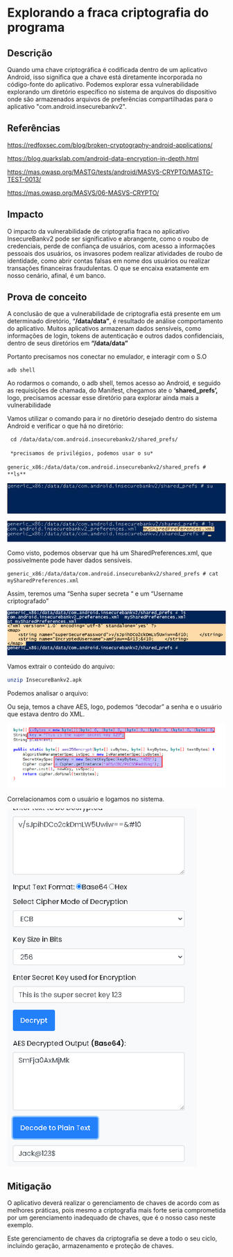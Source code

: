 # Explorando a fraca criptografia do programa

## Descrição

Quando uma chave criptográfica é codificada dentro de um aplicativo Android, isso significa que a chave está diretamente incorporada no código-fonte do aplicativo. Podemos explorar essa vulnerabilidade explorando um diretório específico no sistema de arquivos do dispositivo onde são armazenados arquivos de preferências compartilhadas para o aplicativo "com.android.insecurebankv2".

## Referências

https://redfoxsec.com/blog/broken-cryptography-android-applications/

https://blog.quarkslab.com/android-data-encryption-in-depth.html

https://mas.owasp.org/MASTG/tests/android/MASVS-CRYPTO/MASTG-TEST-0013/

https://mas.owasp.org/MASVS/06-MASVS-CRYPTO/

## Impacto

O impacto da vulnerabilidade de criptografia fraca no aplicativo InsecureBankv2 pode ser significativo e abrangente, como o roubo de credenciais, perde de confiança de usuários, com acesso a informações pessoais dos usuários, os invasores podem realizar atividades de roubo de identidade, como abrir contas falsas em nome dos usuários ou realizar transações financeiras fraudulentas. O que se encaixa exatamente em nosso cenário, afinal, é um banco.

## Prova de conceito

A conclusão de que a vulnerabilidade de criptografia está presente em um determinado diretório, “**/data/data”**, é resultado de análise comportamento do aplicativo. Muitos aplicativos armazenam dados sensíveis, como informações de login, tokens de autenticação e outros dados confidenciais, dentro de seus diretórios em **“/data/data”**

Portanto precisamos nos conectar no emulador, e interagir com o S.O

```
adb shell

```

Ao rodarmos o comando, o adb shell, temos acesso ao Android, e seguido as requisições de chamada, do Manifest, chegamos ate o **‘shared_prefs’,** logo, precisamos acessar esse diretório para explorar ainda mais a vulnerabilidade

Vamos utilizar o comando para ir no diretório desejado dentro do sistema Android e verificar o que há no diretório:

```
 cd /data/data/com.android.insecurebankv2/shared_prefs/
 
 *precisamos de privilégios, podemos usar o su*

generic_x86:/data/data/com.android.insecurebankv2/shared_prefs # **ls**

```

![.img/su.png](.img/su.png)

![.img/ls.png](.img/ls.png)

Como visto, podemos observar que há um SharedPreferences.xml, que possivelmente pode haver dados sensíveis.

```
generic_x86:/data/data/com.android.insecurebankv2/shared_prefs # cat mySharedPreferences.xml

```

Assim, teremos uma  “Senha super secreta “ e um “Username criptografado”

![.img/cat.png](.img/cat.png)

Vamos extrair o conteúdo do arquivo:

```bash
unzip InsecureBankv2.apk
```

Podemos analisar o arquivo: 

Ou seja, temos a chave AES, logo, podemos  “decodar” a senha e o usuário que estava dentro do XML.

![.img/chaveres.png](.img/chaveres.png)

Correlacionamos com o usuário e logamos no sistema.

![.img/jack.png](.img/jack.png)

## Mitigação

O aplicativo deverá realizar o gerenciamento de chaves de acordo com as melhores práticas, pois
mesmo a criptografia mais forte seria comprometida por um gerenciamento inadequado de chaves, que é o nosso caso neste exemplo.

Este gerenciamento de chaves da criptografia se deve a todo o seu ciclo, incluindo geração, armazenamento e proteção de chaves.


